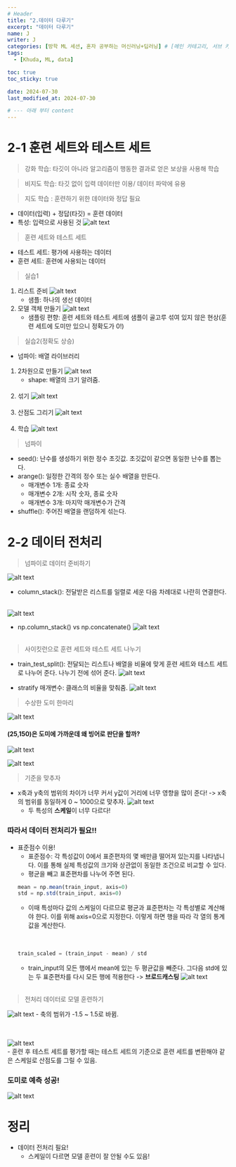 ```yaml
---
# Header
title: "2.데이터 다루기"
excerpt: "데이터 다루기"
name: J
writer: J
categories: [방학 ML 세션, 혼자 공부하는 머신러닝+딥러닝] # [메인 카테고리, 서브 카테고리]
tags:
  - [Khuda, ML, data]

toc: true
toc_sticky: true

date: 2024-07-30
last_modified_at: 2024-07-30

# --- 아래 부터 content
---
```


# 2-1 훈련 세트와 테스트 세트
> 강화 학습: 타깃이 아니라 알고리즘이 행동한 결과로 얻은 보상을 사용해 학습

> 비지도 학습: 타깃 없이 입력 데이터만 이용/ 데이터 파악에 유용

> 지도 학습
: 훈련하기 위한 데이터와 정답 필요
- 데이터(입력) + 정답(타깃) = 훈련 데이터
- 특성: 입력으로 사용된 것
![alt text](/assets/img_20240731/image-5.png)

> 훈련 세트와 테스트 세트
- 테스트 세트: 평가에 사용하는 데이터
- 훈련 세트: 훈련에 사용되는 데이터

> 실습1
1. 리스트 준비
![alt text](/assets/img_20240731/image-7.png)
    - 샘플: 하나의 생선 데이터
2. 모델 객체 만들기
![alt text](/assets/img_20240731/image-9.png)
    - 샘플링 편향: 훈련 세트와 테스트 세트에 샘플이 골고루 섞여 있지 않은 현상(훈련 세트에 도미만 있으니 정확도가 0!)

> 실습2(정확도 상승)
- 넘파이: 배열 라이브러리<br>
1. 2차원으로 만들기
![alt text](/assets/img_20240731/image-11.png)
    - shape: 배열의 크기 알려줌.<br><br>
2. 섞기
![alt text](/assets/img_20240731/image-12.png)<br><br>
3. 산점도 그리기
![alt text](/assets/img_20240731/image-13.png)<br><br>
4. 학습
![alt text](/assets/img_20240731/image-14.png)

> 넘파이
- seed(): 난수를 생성하기 위한 정수 초깃값. 초깃값이 같으면 동일한 난수를 뽑는다.
- arange(): 일정한 간격의 정수 또는 실수 배열을 만든다.
    - 매개변수 1개: 종료 숫자
    - 매개변수 2개: 시작 숫자, 종료 숫자
    - 매개변수 3개: 마지막 매개변수가 간격
- shuffle(): 주어진 배열을 랜덤하게 섞는다.

# 2-2 데이터 전처리
> 넘파이로 데이터 준비하기

![alt text](/assets/img_20240731/image-15.png)

- column_stack(): 전달받은 리스트를 일렬로 세운 다음 차례대로 나란히 연결한다.<br><br>

![alt text](/assets/img_20240731/image-16.png)
- np.column_stack() vs np.concatenate()
    ![alt text](/assets/img_20240731/image-17.png)<br><br>

> 사이킷런으로 훈련 세트와 테스트 세트 나누기

- train_test_split(): 전달되는 리스트나 배열을 비율에 맞게 훈련 세트와 테스트 세트로 나누어 준다. 나누기 전에 섞어 준다.
![alt text](/assets/img_20240731/image-18.png)

- stratify 매개변수: 클래스의 비율을 맞춰줌.
![alt text](/assets/img_20240731/image-19.png)

> 수상한 도미 한마리

![alt text](/assets/img_20240731/image-20.png)
#### (25,150)은 도미에 가까운데 왜 빙어로 판단을 할까?
![alt text](/assets/img_20240731/image-21.png)

![alt text](/assets/img_20240731/image-22.png)

> 기준을 맞추자

- x축과 y축의 범위의 차이가 너무 커서 y값이 거리에 너무 영향을 많이 준다! -> x축의 범위를 동일하게 0 ~ 1000으로 맞추자.
![alt text](/assets/img_20240731/image-23.png)
    - 두 특성의 **스케일**이 너무 다르다!

### 따라서 데이터 전처리가 필요!!

- 표준점수 이용!
    - 표준점수: 각 특성값이 0에서 표준편차의 몇 배만큼 떨어져 있는지를 나타냅니다. 이를 통해 실제 특성값의 크기와 상관없이 동일한 조건으로 비교할 수 있다.
    - 평균을 빼고 표준편차를 나누어 주면 된다.
    ```js
    mean = np.mean(train_input, axis=0)
    std = np.std(train_input, axis=0)
    ```
    - 이때 특성마다 값의 스케일이 다르므로 평균과 표준편차는 각 특성별로 계산해야 한다. 이를 위해 axis=0으로 지정한다. 이렇게 하면 행을 따라 각 열의 통계 값을 계산한다.
    <br><br><br>
    ```js
    train_scaled = (train_input - mean) / std
    ```
    - train_input의 모든 행에서 mean에 있는 두 평균값을 빼준다. 그다음 std에 있는 두 표준편차를 다시 모든 행에 적용한다 -> **브로드캐스팅**
    ![alt text](/assets/img_20240731/image-24.png)
    <br><br>

> 전처리 데이터로 모델 훈련하기

![alt text](/assets/img_20240731/image-26.png)
    - 축의 범위가 -1.5 ~ 1.5로 바뀜.
<br><br><br>

![alt text](/assets/img_20240731/image-27.png)<br>
    - 훈련 후 테스트 세트를 평가할 때는 테스트 세트의 기준으로 훈련 세트를 변환해야 같은 스케일로 산점도를 그릴 수 있음.<br>
### 도미로 예측 성공!<br>
![alt text](/assets/img_20240731/image-28.png)

# 정리
- 데이터 전처리 필요!
    - 스케일이 다르면 모델 훈련이 잘 안될 수도 있음!